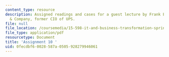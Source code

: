 ```yaml
---
content_type: resource
description: Assigned readings and cases for a guest lecture by Frank Erbrick, McKinsey
  & Company, former CIO of UPS.
file: null
file_location: /coursemedia/15-598-it-and-business-transformation-spring-2003/0fecdbf60028587a0505928279946061_assignment9.pdf
file_type: application/pdf
resourcetype: Document
title: 'Assignment 10 '
uid: 0fecdbf6-0028-587a-0505-928279946061
---
```

